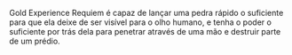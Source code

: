 Gold Experience Requiem é capaz de lançar uma pedra rápido o suficiente para que ela deixe de ser visível para o olho humano, e tenha o poder o suficiente por trás dela para penetrar através de uma mão e destruir parte de um prédio.